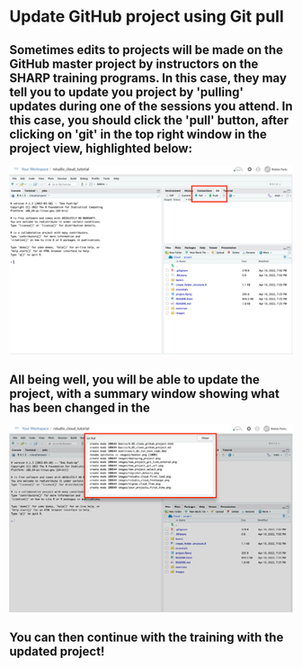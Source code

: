 # Update GitHub project using Git pull

## Sometimes edits to projects will be made on the GitHub master project by instructors on the SHARP training programs. In this case, they may tell you to update you project by 'pulling' updates during one of the sessions you attend. In this case, you should click the 'pull' button, after clicking on 'git' in the top right window in the project view, highlighted below: 

![](../images/git_pull_main_screen.png)

## All being well, you will be able to update the project, with a summary window showing what has been changed in the 

![](../images/git_pull_updates_summary.png)

## You can then continue with the training with the updated project!
